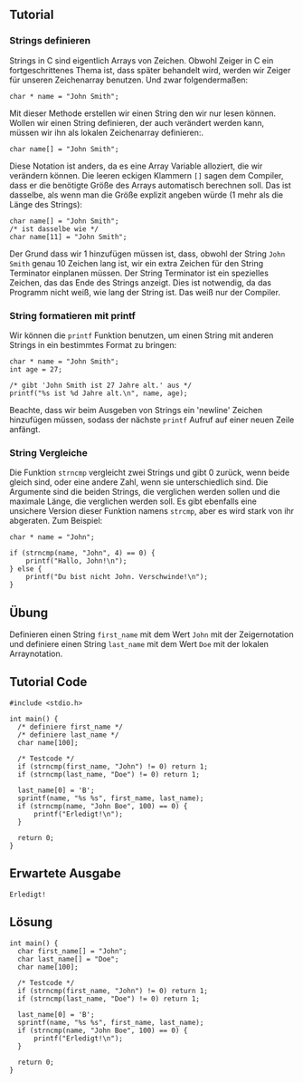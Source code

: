 Tutorial
--------

### Strings definieren

Strings in C sind eigentlich Arrays von Zeichen. Obwohl Zeiger in C ein fortgeschrittenes Thema ist, dass später behandelt wird, werden wir Zeiger 
für unseren Zeichenarray benutzen. Und zwar folgendermaßen:

    char * name = "John Smith";

Mit dieser Methode erstellen wir einen String den wir nur lesen können.
Wollen wir einen String definieren, der auch verändert werden kann, müssen wir ihn als lokalen Zeichenarray definieren:.

    char name[] = "John Smith";

Diese Notation ist anders, da es eine Array Variable alloziert, die wir verändern können. Die leeren eckigen Klammern `[]` sagen dem Compiler, 
dass er die benötigte Größe des Arrays automatisch berechnen soll. Das ist dasselbe, als wenn man die Größe explizit angeben würde (1 mehr als die Länge des Strings):

    char name[] = "John Smith";
    /* ist dasselbe wie */
    char name[11] = "John Smith";

Der Grund dass wir 1 hinzufügen müssen ist, dass, obwohl der String `John Smith` genau 10 Zeichen lang ist, wir ein extra Zeichen
für den String Terminator einplanen müssen. Der String Terminator ist ein spezielles Zeichen, das das Ende des Strings anzeigt. 
Dies ist notwendig, da das Programm nicht weiß, wie lang der String ist. Das weiß nur der Compiler.

### String formatieren mit printf

Wir können die `printf` Funktion benutzen, um einen String mit anderen Strings in ein bestimmtes Format zu bringen:

    char * name = "John Smith";
    int age = 27;

    /* gibt 'John Smith ist 27 Jahre alt.' aus */
    printf("%s ist %d Jahre alt.\n", name, age);

Beachte, dass wir beim Ausgeben von Strings ein 'newline' Zeichen hinzufügen müssen, sodass der nächste `printf` Aufruf auf einer neuen Zeile anfängt.

### String Vergleiche

Die Funktion `strncmp` vergleicht zwei Strings und gibt 0 zurück, wenn beide gleich sind, oder eine andere Zahl, wenn sie unterschiedlich sind.
Die Argumente sind die beiden Strings, die verglichen werden sollen und die maximale Länge, die verglichen werden soll. Es gibt ebenfalls eine unsichere
Version dieser Funktion namens `strcmp`, aber es wird stark von ihr abgeraten. Zum Beispiel:

    char * name = "John";

    if (strncmp(name, "John", 4) == 0) {
        printf("Hallo, John!\n");
    } else {
        printf("Du bist nicht John. Verschwinde!\n");
    }

Übung
-----

Definieren einen String `first_name` mit dem Wert `John` mit der Zeigernotation und definiere einen String `last_name` mit dem Wert `Doe`
mit der lokalen Arraynotation.

Tutorial Code
-------------

    #include <stdio.h>

    int main() {
      /* definiere first_name */
      /* definiere last_name */
      char name[100];

      /* Testcode */
      if (strncmp(first_name, "John") != 0) return 1;
      if (strncmp(last_name, "Doe") != 0) return 1;

      last_name[0] = 'B';
      sprintf(name, "%s %s", first_name, last_name);
      if (strncmp(name, "John Boe", 100) == 0) {
          printf("Erledigt!\n");
      }

      return 0;
    }


Erwartete Ausgabe
-----------------

    Erledigt!

Lösung
------

    int main() {
      char first_name[] = "John";
      char last_name[] = "Doe";
      char name[100];

      /* Testcode */
      if (strncmp(first_name, "John") != 0) return 1;
      if (strncmp(last_name, "Doe") != 0) return 1;

      last_name[0] = 'B';
      sprintf(name, "%s %s", first_name, last_name);
      if (strncmp(name, "John Boe", 100) == 0) {
          printf("Erledigt!\n");
      }

      return 0;
    }
